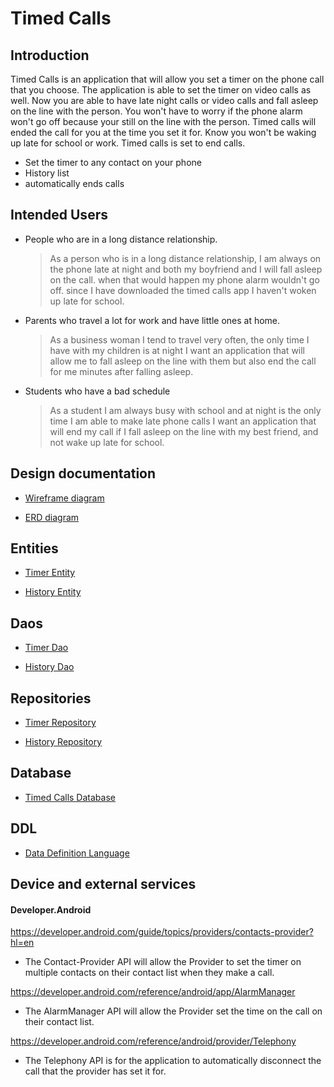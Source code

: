 # Timed Calls

## Introduction

Timed Calls is an application that will allow you set a timer on the phone call that you choose. The application is able to set the timer on video calls as well. Now you are able to have late night calls or video calls and fall asleep on the line with the person. You won't have to worry if the phone alarm won't go off because your still on the line with the person. Timed calls will ended the call for you at the time you set it for. Know you won't be waking up late for school or work. Timed calls is set to end calls.

* Set the timer to any contact on your phone
* History list
* automatically ends calls

## Intended Users
* People who are in a long distance relationship.
    
   > As a person who is in a long distance relationship, I am always on the phone late at night and both my boyfriend and I will fall asleep on the call. when that would happen my phone alarm wouldn't go off. since I have downloaded the timed calls app I haven't woken up late for school.
* Parents who travel a lot for work and have little ones at home.
    
    > As a business woman I tend to travel very often, the only time I have with my children is at night I want an application that will allow me to fall asleep on the line with them but also end the call for me minutes after falling asleep.  
* Students who have a bad schedule 

    > As a student I am always busy with school and at night is the only time I am able to make late phone calls I want an application that will  end my call if I fall asleep on the line with my best friend, and not wake up late for school.   

## Design documentation
 
* [Wireframe diagram](wireframe.md)

* [ERD diagram](erd.md)

## Entities

* [Timer Entity](https://github.com/amberrz/timed-calls/blob/master/app/src/main/java/edu/cnm/deepdive/timedcalls/model/entity/Timer.java)

* [History Entity](https://github.com/amberrz/timed-calls/blob/master/app/src/main/java/edu/cnm/deepdive/timedcalls/model/entity/History.java)

## Daos

* [Timer Dao](https://github.com/amberrz/timed-calls/blob/master/app/src/main/java/edu/cnm/deepdive/timedcalls/model/dao/TimerDao.java)

* [History Dao](https://github.com/amberrz/timed-calls/blob/master/app/src/main/java/edu/cnm/deepdive/timedcalls/model/dao/HistoryDao.java)

## Repositories 

* [Timer Repository](https://github.com/amberrz/timed-calls/blob/master/app/src/main/java/edu/cnm/deepdive/timedcalls/service/TimerRepository.java)

* [History Repository](https://github.com/amberrz/timed-calls/blob/master/app/src/main/java/edu/cnm/deepdive/timedcalls/service/HistoryRepository.java)

## Database

* [Timed Calls Database](https://github.com/amberrz/timed-calls/blob/master/app/src/main/java/edu/cnm/deepdive/timedcalls/service/TimedCallsDatabase.java)

## DDL

* [Data Definition Language](ddl.md) 

## Device and external services 

#### Developer.Android 

https://developer.android.com/guide/topics/providers/contacts-provider?hl=en

* The Contact-Provider API will allow the Provider to set the timer on multiple contacts on their contact list when they make a call. 

https://developer.android.com/reference/android/app/AlarmManager

* The AlarmManager API will allow the Provider set the time on the call on their contact list.

https://developer.android.com/reference/android/provider/Telephony

 * The Telephony API is for the application to automatically disconnect the call that the provider has set it for.  
